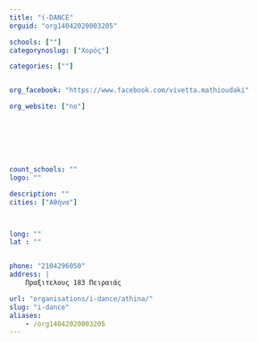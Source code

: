 ```yaml
---
title: "ί-DANCE"
orguid: "org14042020003205"

schools: [""]
categorynoslug: ["Χορός"]

categories: [""]


org_facebook: "https://www.facebook.com/vivetta.mathioudaki"

org_website: ["no"]







count_schools: ""
logo: ""

description: ""
cities: ["Αθήνα"]



long: ""
lat : ""


phone: "2104296050"
address: |
    Πραξιτελους 183 Πειραιάς

url: "organisations/i-dance/athina/"
slug: "i-dance"
aliases:
    - /org14042020003205
---
```



